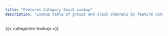 ```yaml
---
title: "Features Category Quick Lookup"
description: "Lookup table of groups and slack channels by feature category"
---
```


{{< categories-lookup >}}
